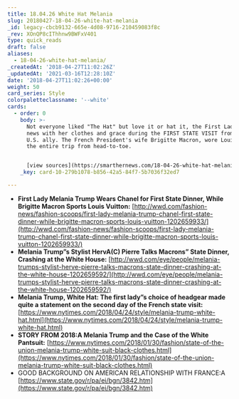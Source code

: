 ```yaml
---
title: 18.04.26 White Hat Melania
slug: 20180427-18-04-26-white-hat-melania
_id: legacy-cbcb9132-665e-4d08-9716-210459083f8c
_rev: XOnQP8cIThhnw9BWFxV401
type: quick_reads
draft: false
aliases:
  - 18-04-26-white-hat-melania/
_createdAt: '2018-04-27T11:02:26Z'
_updatedAt: '2021-03-16T12:28:10Z'
date: '2018-04-27T11:02:26+00:00'
weight: 50
card_series: Style
colorpaletteclassname: '--white'
cards:
  - order: 0
    body: >-
      Not everyone liked "The Hat" but love it or hat it, the First Lady made
      news with her clothes and grace during the FIRST STATE VISIT from a major
      U.S. ally. The French President's wife Brigitte Macron, wore Louis Vuitton
      the entire trip from head-to-toe.


      [view sources](https://smarthernews.com/18-04-26-white-hat-melania/)
    _key: card-10-279b1078-b856-42a5-84f7-5b7036f32ed7

---
```

* **First Lady Melania Trump Wears Chanel for First State Dinner, While Brigitte Macron Sports Louis Vuitton:** [http://wwd.com/fashion-news/fashion-scoops/first-lady-melania-trump-chanel-first-state-dinner-while-brigitte-macron-sports-louis-vuitton-1202659933/](http://wwd.com/fashion-news/fashion-scoops/first-lady-melania-trump-chanel-first-state-dinner-while-brigitte-macron-sports-louis-vuitton-1202659933/)
* **Melania Trump”s Stylist HervA(C) Pierre Talks Macrons” State Dinner, Crashing at the White House:** [http://wwd.com/eye/people/melania-trumps-stylist-herve-pierre-talks-macrons-state-dinner-crashing-at-the-white-house-1202659592/](http://wwd.com/eye/people/melania-trumps-stylist-herve-pierre-talks-macrons-state-dinner-crashing-at-the-white-house-1202659592/)
* **Melania Trump, White Hat: The first lady”s choice of headgear made quite a statement on the second day of the French state visit:** [https://www.nytimes.com/2018/04/24/style/melania-trump-white-hat.html](https://www.nytimes.com/2018/04/24/style/melania-trump-white-hat.html)
* **STORY FROM 2018:A Melania Trump and the Case of the White Pantsuit:** [https://www.nytimes.com/2018/01/30/fashion/state-of-the-union-melania-trump-white-suit-black-clothes.html](https://www.nytimes.com/2018/01/30/fashion/state-of-the-union-melania-trump-white-suit-black-clothes.html)
* GOOD BACKGROUND ON AMERICAN RELATIONSHIP WITH FRANCE:A [https://www.state.gov/r/pa/ei/bgn/3842.htm](https://www.state.gov/r/pa/ei/bgn/3842.htm)